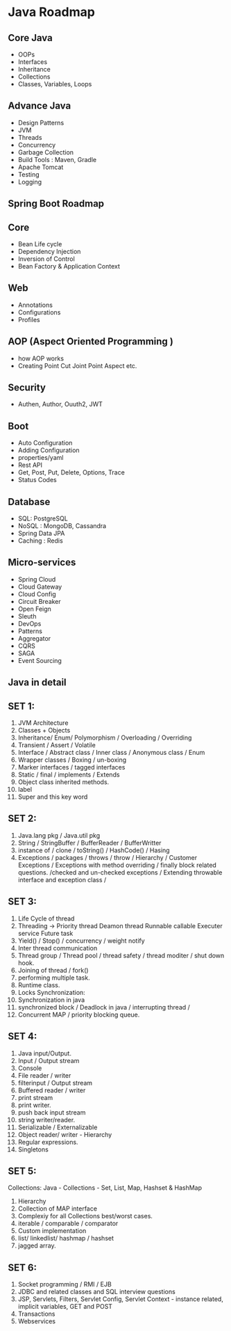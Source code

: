 # Java Roadmap

## Core Java

- OOPs
- Interfaces
- Inheritance
- Collections
- Classes, Variables, Loops

## Advance Java

- Design Patterns
- JVM
- Threads
- Concurrency
- Garbage Collection
- Build Tools : Maven, Gradle
- Apache Tomcat
- Testing
- Logging

## Spring Boot Roadmap

## Core

- Bean Life cycle
- Dependency Injection
- Inversion of Control
- Bean Factory & Application Context

## Web

- Annotations
- Configurations
- Profiles

## AOP (Aspect Oriented Programming )

- how AOP works
- Creating Point Cut Joint Point Aspect etc.

## Security

- Authen, Author, Ouuth2, JWT

## Boot

- Auto Configuration
- Adding Configuration
- properties/yaml
- Rest API
- Get, Post, Put, Delete, Options, Trace
- Status Codes

## Database

- SQL: PostgreSQL
- NoSQL : MongoDB, Cassandra
- Spring Data JPA
- Caching : Redis

## Micro-services

- Spring Cloud
- Cloud Gateway
- Cloud Config
- Circuit Breaker
- Open Feign
- Sleuth
- DevOps
- Patterns
- Aggregator
- CQRS
- SAGA
- Event Sourcing

## Java in detail

## SET 1:

1. JVM Architecture
2. Classes + Objects
3. Inheritance/ Enum/ Polymorphism / Overloading / Overriding
4. Transient / Assert / Volatile
5. Interface / Abstract class / Inner class / Anonymous class / Enum
6. Wrapper classes / Boxing / un-boxing
7. Marker interfaces / tagged interfaces
8. Static / final / implements / Extends
9. Object class inherited methods.
10. label
11. Super and this key word

## SET 2:

1. Java.lang pkg / Java.util pkg
2. String / StringBuffer / BufferReader / BufferWritter
3. instance of / clone / toString() / HashCode() / Hasing
4. Exceptions / packages / throws / throw / Hierarchy / Customer Exceptions /
Exceptions with method overriding / finally block related questions.
/checked and un-checked exceptions / Extending throwable interface and exception class /

## SET 3:

1. Life Cycle of thread
2. Threading -> Priority thread
Deamon thread
Runnable
callable
Executer service
Future task
3. Yield() / Stop() / concurrency / weight notify
4. Inter thread communication
5. Thread group / Thread pool / thread safety / thread moditer / shut down hook.
6. Joining of thread / fork()
7. performing multiple task.
8. Runtime class.
9. Locks
Synchronization:
10. Synchronization in java
11. synchronized block / Deadlock in java / interrupting thread /
12. Concurrent MAP / priority blocking queue.

## SET 4:

1. Java input/Output.
2. Input / Output stream
3. Console
4. File reader / writer
5. filterinput / Output stream
6. Buffered reader / writer
7. print stream
8. print writer.
9. push back input stream
10. string writer/reader.
11. Serializable / Externalizable
12. Object reader/ writer - Hierarchy
13. Regular expressions.
14. Singletons

## SET 5:

Collections: Java - Collections - Set, List, Map, Hashset & HashMap

1. Hierarchy
2. Collection of MAP interface
3. Complexiy for all Collections best/worst cases.
4. iterable / comparable / comparator
5. Custom implementation
6. list/ linkedlist/ hashmap / hashset
7. jagged array.

## SET 6:

1. Socket programming / RMI / EJB
2. JDBC and related classes and SQL interview questions
3. JSP, Servlets, Filters, Servlet Config, Servlet Context - instance related, implicit variables, GET and POST
4. Transactions
5. Webservices